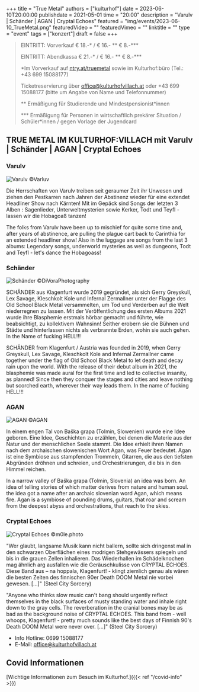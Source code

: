 +++
title = "True Metal"
authors = ["kulturhof"]
date = 2023-06-10T20:00:00
publishdate = 2021-05-01
time = "20:00"
description = "Varulv | Schänder | AGAN | Cryptal Echoes"
featured = "img/events/2023-06-10_TrueMetal.png"
featuredVideo = ""
featuredVimeo = ""
linktitle = ""
type = "event"
tags = ["konzert"]
draft = false
+++

>
> EINTRITT: Vorverkauf € 18.-\* / € 16.- \*\* € 8.-\*\*\*
> 
> EINTRITT: Abendkassa € 21.-\* / € 16.- \*\* € 8.-\*\*\*
>
> \*Im Vorverkauf auf [ntry.at/truemetal](https://ntry.at/truemetal)
sowie im Kulturhof:büro (Tel.: +43 699 15088177)
>
>Ticketreservierung über office@kulturhofvillach.at oder +43 699 15088177 (bitte um Angabe von Name und Telefonnummer) 
> 
> \*\* Ermäßigung für Studierende und Mindestpensionist\*innen
>
> \*\*\* Ermäßigung für Personen in wirtschaftlich prekärer Situation / Schüler\*innen / gegen Vorlage der Jugendcard


## TRUE METAL IM KULTURHOF:VILLACH mit Varulv | Schänder | AGAN | Cryptal Echoes

### Varulv

![Varulv](/img/events/2023-06-10_Varulv.jpg)
©Varluv

Die Herrschaften von Varulv treiben seit geraumer Zeit ihr Unwesen und ziehen den Pestkarren nach Jahren der Abstinenz wieder für eine extendet Headliner Show nach Kärnten!
Mit im Gepäck sind Songs der letzten 3 Alben : Sagenlieder, Unterweltmysterien sowie Kerker, Todt und Teyfl - lassen wir die Hobagoaß tanzen!

The folks from Varulv have been up to mischief for quite some time and, after years of abstinence, are pulling the plague cart back to Carinthia for an extended headliner show!
Also in the luggage are songs from the last 3 albums: Legendary songs, underworld mysteries as well as dungeons, Todt and Teyfl - let's dance the Hobagoass!

### Schänder

![Schänder](/img/events/2023-06-10_Schänder_c_DiVoraPhotography.jpg)
©DiVoraPhotography

SCHÄNDER aus Klagenfurt wurde 2019 gegründet, als sich Gerry Greyskull, Lex Savage, Kleschkolt Kole und Infernal Zermallner unter der Flagge des Old School Black Metal versammelten, um Tod und Verderben auf die Welt niederregnen zu lassen. Mit der Veröffentlichung des ersten Albums 2021 wurde ihre Blasphemie erstmals hörbar gemacht und führte, wie beabsichtigt, zu kollektivem Wahnsinn! Seither erobern sie die Bühnen und Städte und hinterlassen nichts als verbrannte Erden, wohin sie auch gehen. In the Name of fucking HELL!!!

SCHÄNDER from Klagenfurt / Austria was founded in 2019, when Gerry Greyskull, Lex Savage, Kleschkolt Kole and Infernal Zermallner came together under the flag of Old School Black Metal to let death and decay rain upon the world. With the release of their debut album in 2021, the blasphemie was made aural for the first time and led to collective insanity, as planned! Since then they conquer the stages and cities and leave nothing but scorched earth, wherever their way leads them. In the name of fucking HELL!!!

### AGAN

![AGAN](/img/events/2023-06-10_Agan.jpg)
©AGAN

In einem engen Tal von Baška grapa (Tolmin, Slowenien) wurde eine Idee geboren. Eine Idee, Geschichten zu erzählen, bei denen die Materie aus der Natur und der menschlichen Seele stammt.
Die Idee erhielt ihren Namen nach dem archaischen slowenischen Wort Agan, was Feuer bedeutet.
Agan ist eine Symbiose aus stampfenden Trommeln, Gitarren, die aus den tiefsten Abgründen dröhnen und schreien, und Orchestrierungen, die bis in den Himmel reichen.

In a narrow valley of Baška grapa (Tolmin, Slovenia) an idea was born. An idea of telling stories of which matter derives from nature and human soul.
the idea got a name after an archaic slovenian word Agan, which means fire.
Agan is a symbiose of pounding drums, guitars, that roar and scream from the deepest abyss and orchestrations, that reach to the skies.

### Cryptal Echoes

![Cryptal Echoes](/img/events/2023-06-10_TrveMetal_CryptalEchoes2_c_m0le.photo.png)
©m0le.photo

"Wer glaubt, langsame Musik kann nicht ballern, sollte sich dringenst mal in den schwarzen Oberflächen eines modrigen Stehgewässers spiegeln und bis in die grauen Zellen inhalieren. Das Wiederhallen im Schädelknochen mag ähnlich arg ausfallen wie die Geräuschkulisse von CRYPTAL ECHOES. Diese Band aus – na hoppala, Klagenfurt! - klingt ziemlich genau als wären die besten Zeiten des finnischen 90er Death DOOM Metal nie vorbei gewesen. [...]" (Steel City Sorcery)

"Anyone who thinks slow music can't bang should urgently reflect themselves in the black surfaces of musty standing water and inhale right down to the gray cells. The reverberation in the cranial bones may be as bad as the background noise of CRYPTAL ECHOES. This band from - well whoops, Klagenfurt! - pretty much sounds like the best days of Finnish 90's Death DOOM Metal were never over. [...]" (Steel City Sorcery)

- Info Hotline: 0699 15088177 
- E-Mail: office@kulturhofvillach.at

## Covid Informationen

[Wichtige Informationen zum Besuch im Kulturhof.]({{< ref "/covid-info" >}})
